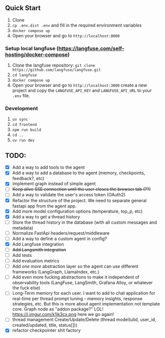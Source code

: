 ## Quick Start

1. Clone
2. `cp .env.dist .env` and fill in the required environment variables
3. `docker compose up`
4. Open your browser and go to `http://localhost:8000`

### Setup local langfuse (https://langfuse.com/self-hosting/docker-compose)

1. Clone the langfuse repository: `git clone https://github.com/langfuse/langfuse.git`
2. `cd langfuse`
3. `docker compose up`
4. Open your browser and go to `http://localhost:3000` create a new project and copy the `LANGFUSE_API_KEY` and
   `LANGFUSE_API_URL` to your `.env` file.

### Development

1. `uv sync`
2. `cd frontend`
3. `npm run build`
4. `cd ..`
5. `uv run dev`

## TODO:

- [x] Add a way to add tools to the agent
- [x] Add a way to add a database to the agent (memory, checkpoints, feedback?, etc)
- [x] Implement graph instead of simple agent
- [ ] 	~~Keep alive SSE connection until the user closes the browser tab (??)~~
- [ ] Add a way to validate the user's access token (OAuth2)
- [x] Refactor the structure of the project. We need to separate general fastapi app from the agent app.
- [x] Add more model configuration options (temperature, top_p, etc)
- [x] Add a way to get a thread history
- [ ] Store the thread history in the database (with all custom messages and metadata)
- [ ] Normalize FastApi headers/request/middleware
- [ ] Add a way to define a custom agent in config?
- [x] Add Langfuse integration
- [ ] ~~Add Langsmith integration~~
- [ ] Add tests
- [ ] Add evaluation metrics
- [ ] Add *one more* abstraction layer so the agent can use different frameworks (LangGraph, LlamaIndex, etc.)
- [ ] Add even more fucking abstractions to make it independent of observability tools (LangFuse, LangSmith, Grafana Alloy, or whatever the fuck else)
- [ ] Long-Term memory for each user. I want to add to chat application for real-time per thread prompt tuning - memory insights, response strategies, etc. But this is more about agent implementation not template core. Graph node as "addon package?" LOL! https://i.imgur.com/k1jk3cx.png here we go again!
- [ ] thread management Create/Update/Delete (thread model(ulid, user_id, created/updated, title, status[]))
- [x] refactor checkpointer shit factory